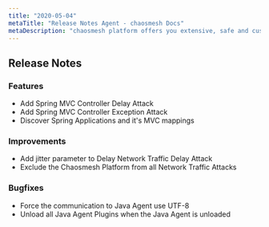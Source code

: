 ```yaml
---
title: "2020-05-04"
metaTitle: "Release Notes Agent - chaosmesh Docs"
metaDescription: "chaosmesh platform offers you extensive, safe and customizable attacks"
---
```

## Release Notes

### Features
 * Add Spring MVC Controller Delay Attack
 * Add Spring MVC Controller Exception Attack
 * Discover Spring Applications and it's MVC mappings

### Improvements
 * Add jitter parameter to Delay Network Traffic Delay Attack
 * Exclude the Chaosmesh Platform from all Network Traffic Attacks

### Bugfixes
 * Force the communication to Java Agent use UTF-8
 * Unload all Java Agent Plugins when the Java Agent is unloaded
